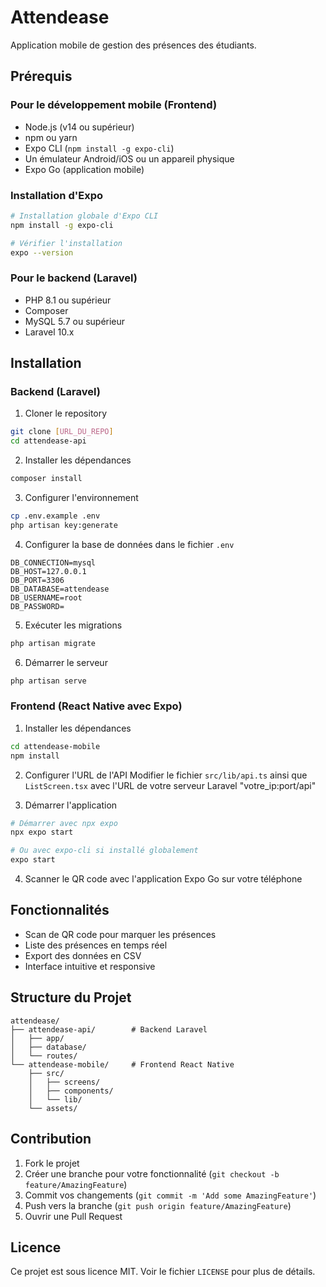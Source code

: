# Attendease

Application mobile de gestion des présences des étudiants.

## Prérequis

### Pour le développement mobile (Frontend)
- Node.js (v14 ou supérieur)
- npm ou yarn
- Expo CLI (`npm install -g expo-cli`)
- Un émulateur Android/iOS ou un appareil physique
- Expo Go (application mobile)

### Installation d'Expo
```bash
# Installation globale d'Expo CLI
npm install -g expo-cli

# Vérifier l'installation
expo --version
```

### Pour le backend (Laravel)
- PHP 8.1 ou supérieur
- Composer
- MySQL 5.7 ou supérieur
- Laravel 10.x

## Installation

### Backend (Laravel)
1. Cloner le repository
```bash
git clone [URL_DU_REPO]
cd attendease-api
```

2. Installer les dépendances
```bash
composer install
```

3. Configurer l'environnement
```bash
cp .env.example .env
php artisan key:generate
```

4. Configurer la base de données dans le fichier `.env`
```env
DB_CONNECTION=mysql
DB_HOST=127.0.0.1
DB_PORT=3306
DB_DATABASE=attendease
DB_USERNAME=root
DB_PASSWORD=
```

5. Exécuter les migrations
```bash
php artisan migrate
```

6. Démarrer le serveur
```bash
php artisan serve
```

### Frontend (React Native avec Expo)
1. Installer les dépendances
```bash
cd attendease-mobile
npm install
```

2. Configurer l'URL de l'API
Modifier le fichier `src/lib/api.ts` ainsi que `ListScreen.tsx`  avec l'URL de votre serveur Laravel "votre_ip:port/api"

3. Démarrer l'application
```bash
# Démarrer avec npx expo
npx expo start

# Ou avec expo-cli si installé globalement
expo start
```

4. Scanner le QR code avec l'application Expo Go sur votre téléphone

## Fonctionnalités
- Scan de QR code pour marquer les présences
- Liste des présences en temps réel
- Export des données en CSV
- Interface intuitive et responsive

## Structure du Projet
```
attendease/
├── attendease-api/        # Backend Laravel
│   ├── app/
│   ├── database/
│   └── routes/
└── attendease-mobile/     # Frontend React Native
    ├── src/
    │   ├── screens/
    │   ├── components/
    │   └── lib/
    └── assets/
```

## Contribution
1. Fork le projet
2. Créer une branche pour votre fonctionnalité (`git checkout -b feature/AmazingFeature`)
3. Commit vos changements (`git commit -m 'Add some AmazingFeature'`)
4. Push vers la branche (`git push origin feature/AmazingFeature`)
5. Ouvrir une Pull Request

## Licence
Ce projet est sous licence MIT. Voir le fichier `LICENSE` pour plus de détails.
